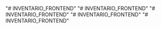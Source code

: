 "# INVENTARIO_FRONTEND" 
"# INVENTARIO_FRONTEND" 
"# INVENTARIO_FRONTEND" 
"# INVENTARIO_FRONTEND" 
"# INVENTARIO_FRONTEND" 
